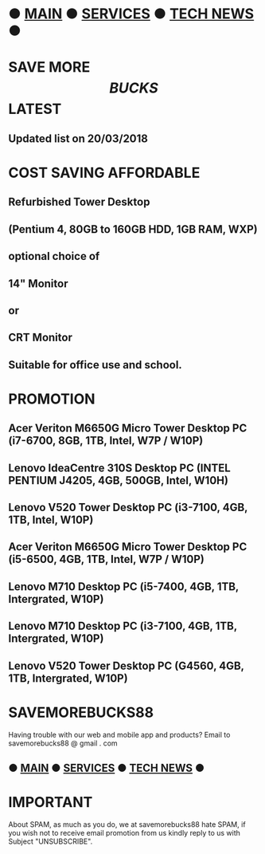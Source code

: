 # ● [MAIN](https://savemorebucks.github.io/mobile.github.io/) ● [SERVICES](https://savemorebucks.github.io/mobile.github.io/services) ● [TECH NEWS](https://savemorebucks.github.io/mobile.github.io/bewow) ●

# SAVE MORE $$BUCKS$$ LATEST
## Updated list on 20/03/2018

# COST SAVING AFFORDABLE

## Refurbished Tower Desktop
## (Pentium 4, 80GB to 160GB HDD, 1GB RAM, WXP)
## optional choice of
## 14" Monitor 
## or 
## CRT Monitor
## Suitable for office use and school.

# PROMOTION 

## Acer Veriton M6650G Micro Tower Desktop PC (i7-6700, 8GB, 1TB, Intel, W7P / W10P)

## Lenovo IdeaCentre 310S Desktop PC (INTEL PENTIUM J4205, 4GB, 500GB, Intel, W10H)

## Lenovo V520 Tower Desktop PC (i3-7100, 4GB, 1TB, Intel, W10P)

## Acer Veriton M6650G  Micro Tower Desktop PC (i5-6500, 4GB, 1TB, Intel, W7P / W10P)

## Lenovo M710 Desktop PC (i5-7400, 4GB, 1TB, Intergrated, W10P)

## Lenovo M710 Desktop PC (i3-7100, 4GB, 1TB, Intergrated, W10P)

## Lenovo V520 Tower Desktop PC (G4560, 4GB, 1TB, Intergrated, W10P)


# SAVEMOREBUCKS88

Having trouble with our web and mobile app and products? 
Email to savemorebucks88 @ gmail . com 
## ● [MAIN](https://savemorebucks.github.io/mobile.github.io/) ● [SERVICES](https://savemorebucks.github.io/mobile.github.io/services) ● [TECH NEWS](https://savemorebucks.github.io/mobile.github.io/bewow) ●

# IMPORTANT 
About SPAM, as much as you do, we at savemorebucks88 hate SPAM, if you wish not to receive email promotion from us kindly reply to us with Subject "UNSUBSCRIBE". 
